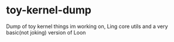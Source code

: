# toy-kernel-dump
Dump of toy kernel things im working on, Ling core utils and a very basic(not joking) version of Loon
